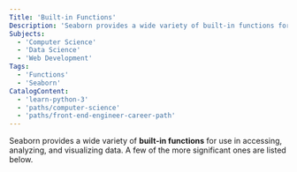 ```yaml
---
Title: 'Built-in Functions'
Description: 'Seaborn provides a wide variety of built-in functions for data access, analyses, and visualization.'
Subjects:
  - 'Computer Science'
  - 'Data Science'
  - 'Web Development'
Tags:
  - 'Functions'
  - 'Seaborn'
CatalogContent:
  - 'learn-python-3'
  - 'paths/computer-science'
  - 'paths/front-end-engineer-career-path'
---
```


Seaborn provides a wide variety of **built-in functions** for use in accessing, analyzing, and visualizing data. A few of the more significant ones are listed below.